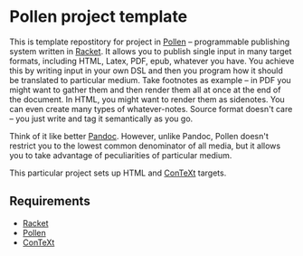 # Pollen project template

This is template repostitory for project in [Pollen](https://docs.racket-lang.org/pollen/) – programmable publishing system written in [Racket](https://racket-lang.org/). It allows you to publish single input in many target formats, including HTML, Latex, PDF, epub, whatever you have. You achieve this by writing input in your own DSL and then you program how it should be translated to particular medium. Take footnotes as example – in PDF you might want to gather them and then render them all at once at the end of the document. In HTML, you might want to render them as sidenotes. You can even create many types of whatever-notes. Source format doesn't care – you just write and tag it semantically as you go.

Think of it like better [Pandoc](https://pandoc.org/). However, unlike Pandoc, Pollen doesn't restrict you to the lowest common denominator of all media, but it allows you to take advantage of peculiarities of particular medium.

This particular project sets up HTML and [ConTeXt](https://wiki.contextgarden.net/) targets.

## Requirements

- [Racket](https://racket-lang.org/)
- [Pollen](https://docs.racket-lang.org/pollen/)
- [ConTeXt](https://wiki.contextgarden.net/)
